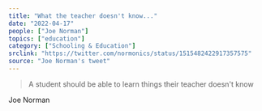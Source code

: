 ```yaml
---
title: "What the teacher doesn't know..."
date: "2022-04-17"
people: ["Joe Norman"]
topics: ["education"]
category: ["Schooling & Education"]
srclink: "https://twitter.com/normonics/status/1515482422917357575"
source: "Joe Norman's tweet"
---
```


>A student should be able to learn things their teacher doesn't know

<p class="quoted">Joe Norman</p>